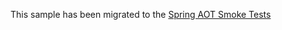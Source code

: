 This sample has been migrated to
the [Spring AOT Smoke Tests](https://github.com/spring-projects/spring-aot-smoke-tests/tree/main/actuator-webmvc-mgmt-port)
